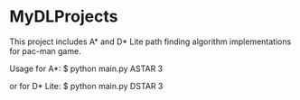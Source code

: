 # MyDLProjects

This project includes A* and D* Lite path finding algorithm implementations for pac-man game.

Usage for A*:
$ python main.py ASTAR 3
  
or for D* Lite:
$ python main.py DSTAR 3
